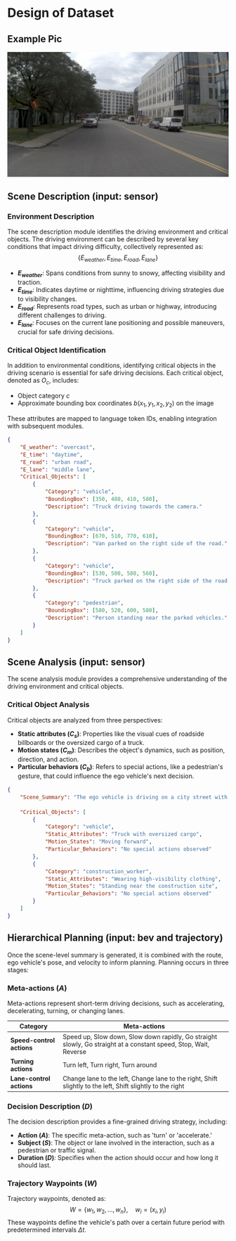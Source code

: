 # Design of Dataset
## Example Pic
![sampled fpv](pic/0a04b286e2dd5602.jpg)


## Scene Description (input: sensor)
### Environment Description
The scene description module identifies the driving environment and critical objects. The driving environment can be described by several key conditions that impact driving difficulty, collectively represented as:
$$
\{E_{weather}, E_{time}, E_{road}, E_{lane}\}
$$

- **$E_{weather}$**: Spans conditions from sunny to snowy, affecting visibility and traction.
- **$E_{time}$**: Indicates daytime or nighttime, influencing driving strategies due to visibility changes.
- **$E_{road}$**: Represents road types, such as urban or highway, introducing different challenges to driving.
- **$E_{lane}$**: Focuses on the current lane positioning and possible maneuvers, crucial for safe driving decisions.

### Critical Object Identification
In addition to environmental conditions, identifying critical objects in the driving scenario is essential for safe driving decisions. Each critical object, denoted as $O_c$, includes:
- Object category $c$
- Approximate bounding box coordinates $b(x_1, y_1, x_2, y_2)$ on the image

These attributes are mapped to language token IDs, enabling integration with subsequent modules.

```json
{
    "E_weather": "overcast",
    "E_time": "daytime",
    "E_road": "urban road",
    "E_lane": "middle lane",
    "Critical_Objects": [
        {
            "Category": "vehicle",
            "BoundingBox": [350, 480, 410, 580],
            "Description": "Truck driving towards the camera."
        },
        {
            "Category": "vehicle",
            "BoundingBox": [670, 510, 770, 610],
            "Description": "Van parked on the right side of the road."
        },
        {
            "Category": "vehicle",
            "BoundingBox": [530, 500, 580, 560],
            "Description": "Truck parked on the right side of the road."
        },
        {
            "Category": "pedestrian",
            "BoundingBox": [580, 520, 600, 580],
            "Description": "Person standing near the parked vehicles."
        }
    ]
}
```

## Scene Analysis (input: sensor)
The scene analysis module provides a comprehensive understanding of the driving environment and critical objects. 

### Critical Object Analysis
Critical objects are analyzed from three perspectives:
- **Static attributes ($C_s$)**: Properties like the visual cues of roadside billboards or the oversized cargo of a truck.
- **Motion states ($C_m$)**: Describes the object's dynamics, such as position, direction, and action.
- **Particular behaviors ($C_b$)**: Refers to special actions, like a pedestrian's gesture, that could influence the ego vehicle's next decision.
```json
{
    "Scene_Summary": "The ego vehicle is driving on a city street with construction activity on the right side. The road is clear, and the weather appears to be overcast. There are several vehicles, including a truck with oversized cargo, and construction workers present.",
    
    "Critical_Objects": [
        {
            "Category": "vehicle",
            "Static_Attributes": "Truck with oversized cargo",
            "Motion_States": "Moving forward",
            "Particular_Behaviors": "No special actions observed"
        },
        {
            "Category": "construction_worker",
            "Static_Attributes": "Wearing high-visibility clothing",
            "Motion_States": "Standing near the construction site",
            "Particular_Behaviors": "No special actions observed"
        }
    ]
}
```


## Hierarchical Planning (input: bev and trajectory)
Once the scene-level summary is generated, it is combined with the route, ego vehicle's pose, and velocity to inform planning. Planning occurs in three stages:

### Meta-actions ($A$)
Meta-actions represent short-term driving decisions, such as accelerating, decelerating, turning, or changing lanes.

| **Category**          | **Meta-actions**                                                                                     |
|-----------------------|-----------------------------------------------------------------------------------------------------|
| **Speed-control actions** | Speed up, Slow down, Slow down rapidly, Go straight slowly, Go straight at a constant speed, Stop, Wait, Reverse |
| **Turning actions**    | Turn left, Turn right, Turn around                                                                  |
| **Lane-control actions** | Change lane to the left, Change lane to the right, Shift slightly to the left, Shift slightly to the right      |


### Decision Description ($D$)
The decision description provides a fine-grained driving strategy, including:
- **Action ($A$)**: The specific meta-action, such as 'turn' or 'accelerate.'
- **Subject ($S$)**: The object or lane involved in the interaction, such as a pedestrian or traffic signal.
- **Duration ($D$)**: Specifies when the action should occur and how long it should last.

### Trajectory Waypoints ($W$)
Trajectory waypoints, denoted as:
$$
W = \{w_1, w_2, ..., w_n\}, \quad w_i = (x_i, y_i)
$$
These waypoints define the vehicle's path over a certain future period with predetermined intervals $\Delta t$.
